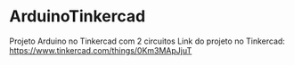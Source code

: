 # ArduinoTinkercad
Projeto Arduino no Tinkercad com 2 circuitos
Link do projeto no Tinkercad: https://www.tinkercad.com/things/0Km3MApJjuT
